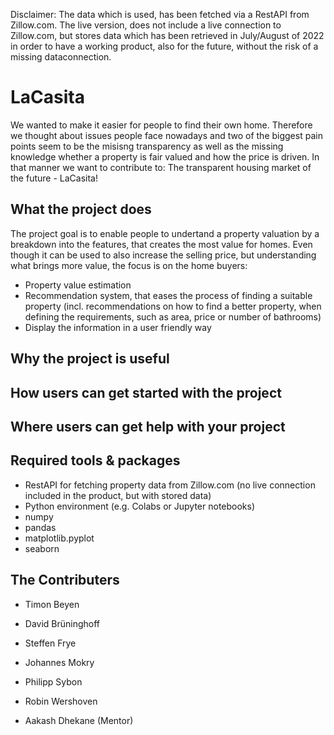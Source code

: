 Disclaimer: The data which is used, has been fetched via a RestAPI from Zillow.com. The live version, does not include a live connection to Zillow.com, but stores data which has been retrieved in July/August of 2022 in order to have a working product, also for the future, without the risk of a missing dataconnection. 

# LaCasita
We wanted to make it easier for people to find their own home. Therefore we thought about issues people face nowadays and two of the biggest pain points seem to be the misisng transparency as well as the missing knowledge whether a property is fair valued and how the price is driven. In that manner we want to contribute to: The transparent housing market of the future - LaCasita! 
## What the project does
The project goal is to enable people to undertand a property valuation by a breakdown into the features, that creates the most value for homes. Even though it can be used to also increase the selling price, but understanding what brings more value, the focus is on the home buyers:
- Property value estimation
- Recommendation system, that eases the process of finding a suitable property (incl. recommendations on how to find a better property, when defining the requirements, such as area, price or number of bathrooms)
- Display the information in a user friendly way
## Why the project is useful
## How users can get started with the project
## Where users can get help with your project

## Required tools & packages
- RestAPI for fetching property data from Zillow.com (no live connection included in the product, but with stored data)
- Python environment (e.g. Colabs or Jupyter notebooks)
- numpy
- pandas
- matplotlib.pyplot
- seaborn
## The Contributers
- Timon Beyen
- David Brüninghoff
- Steffen Frye
- Johannes Mokry
- Philipp Sybon
- Robin Wershoven

- Aakash Dhekane (Mentor)
